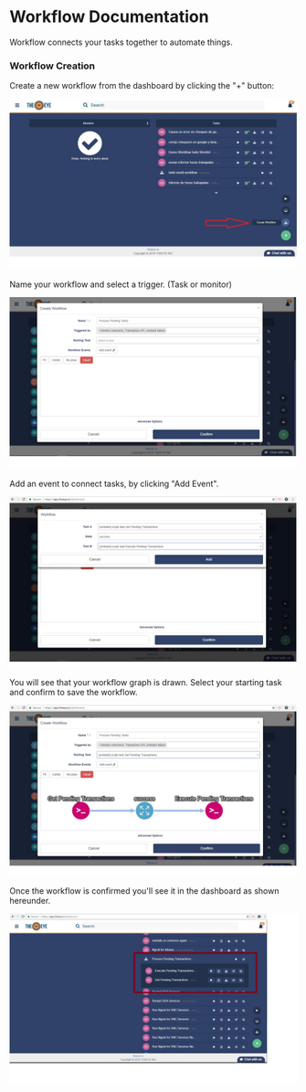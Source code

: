 # Workflow Documentation
Workflow connects your tasks together to automate things.

### Workflow Creation

Create a new workflow from the dashboard by clicking the "+" button:

![](/images/workflow1.jpg)

Name your workflow and select a trigger. (Task or monitor)

![](/images/workflow2.jpg)

Add an event to connect tasks, by clicking "Add Event".

![](/images/workflow5.jpg)

You will see that your workflow graph is drawn. Select your starting task and confirm to save the workflow.

![](/images/workflow4.jpg)

Once the workflow is confirmed you'll see it in the dashboard as shown hereunder.

![](/images/workflow6.jpg)

